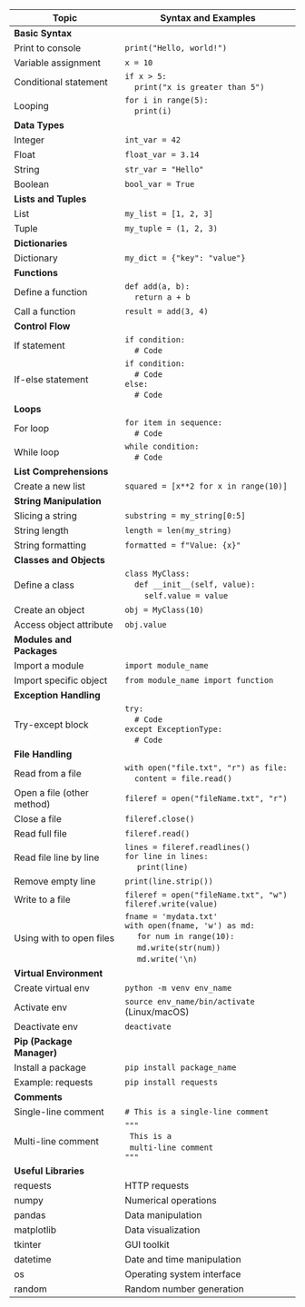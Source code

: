 | Topic                   | Syntax and Examples                             |
|-------------------------|------------------------------------------------|
| **Basic Syntax**        |                                                |
| Print to console        | `print("Hello, world!")`                        |
| Variable assignment     | `x = 10`                                       |
| Conditional statement  | `if x > 5:`<br>&nbsp;&nbsp;&nbsp;&nbsp;`print("x is greater than 5")` |
| Looping                 | `for i in range(5):`<br>&nbsp;&nbsp;&nbsp;&nbsp;`print(i)` |
| **Data Types**          |                                                |
| Integer                 | `int_var = 42`                                 |
| Float                   | `float_var = 3.14`                             |
| String                  | `str_var = "Hello"`                            |
| Boolean                 | `bool_var = True`                              |
| **Lists and Tuples**    |                                                |
| List                    | `my_list = [1, 2, 3]`                          |
| Tuple                   | `my_tuple = (1, 2, 3)`                         |
| **Dictionaries**        |                                                |
| Dictionary              | `my_dict = {"key": "value"}`                   |
| **Functions**           |                                                |
| Define a function       | `def add(a, b):`<br>&nbsp;&nbsp;&nbsp;&nbsp;`return a + b` |
| Call a function         | `result = add(3, 4)`                          |
| **Control Flow**        |                                                |
| If statement            | `if condition:`<br>&nbsp;&nbsp;&nbsp;&nbsp;`# Code` |
| If-else statement       | `if condition:`<br>&nbsp;&nbsp;&nbsp;&nbsp;`# Code`<br>`else:`<br>&nbsp;&nbsp;&nbsp;&nbsp;`# Code` |
| **Loops**               |                                                |
| For loop                | `for item in sequence:`<br>&nbsp;&nbsp;&nbsp;&nbsp;`# Code` |
| While loop              | `while condition:`<br>&nbsp;&nbsp;&nbsp;&nbsp;`# Code` |
| **List Comprehensions** |                                                |
| Create a new list       | `squared = [x**2 for x in range(10)]`          |
| **String Manipulation** |                                                |
| Slicing a string        | `substring = my_string[0:5]`                  |
| String length           | `length = len(my_string)`                     |
| String formatting       | `formatted = f"Value: {x}"`                   |
| **Classes and Objects** |                                                |
| Define a class          | `class MyClass:`<br>&nbsp;&nbsp;&nbsp;&nbsp;`def __init__(self, value):`<br>&nbsp;&nbsp;&nbsp;&nbsp;&nbsp;&nbsp;&nbsp;&nbsp;`self.value = value` |
| Create an object        | `obj = MyClass(10)`                           |
| Access object attribute | `obj.value`                                   |
| **Modules and Packages**|                                                |
| Import a module         | `import module_name`                          |
| Import specific object  | `from module_name import function`            |
| **Exception Handling**  |                                                |
| Try-except block        | `try:`<br>&nbsp;&nbsp;&nbsp;&nbsp;`# Code`<br>`except ExceptionType:`<br>&nbsp;&nbsp;&nbsp;&nbsp;`# Code` |
| **File Handling**       |                                                |
| Read from a file        | `with open("file.txt", "r") as file:`<br>&nbsp;&nbsp;&nbsp;&nbsp;`content = file.read()` |
| Open a file  (other method) | `fileref = open("fileName.txt", "r")`  |
| Close a file          | `fileref.close()`|
| Read full file           | `fileref.read()`  |
| Read file line by line   | `lines = fileref.readlines()` <br> `for line in lines: ` <br>&nbsp;&nbsp;&nbsp;&nbsp; `print(line)`|
| Remove empty line     | `print(line.strip())` |
| Write to a file       |  `fileref = open("fileName.txt", "w")` <br> `fileref.write(value)`  |
| Using with to open files |  `fname = 'mydata.txt'` <br> `with open(fname, 'w') as md:` <br>&nbsp;&nbsp;&nbsp;&nbsp; `for num in range(10):` <br>&nbsp;&nbsp;&nbsp;&nbsp; `md.write(str(num))` <br>&nbsp;&nbsp;&nbsp;&nbsp; `md.write('\n)`
| **Virtual Environment** |                                                |
| Create virtual env      | `python -m venv env_name`                     |
| Activate env            | `source env_name/bin/activate` (Linux/macOS)  |
| Deactivate env          | `deactivate`                                  |
| **Pip (Package Manager)**|                                               |
| Install a package       | `pip install package_name`                    |
| Example: requests       | `pip install requests`                        |
| **Comments**            |                                                |
| Single-line comment     | `# This is a single-line comment`             |
| Multi-line comment      | `"""`<br>&nbsp;&nbsp;`This is a`<br>&nbsp;&nbsp;`multi-line comment`<br>`"""` |
| **Useful Libraries**    |                                                |
| requests                | HTTP requests                                 |
| numpy                   | Numerical operations                          |
| pandas                  | Data manipulation                             |
| matplotlib              | Data visualization                           |
| tkinter                 | GUI toolkit                                  |
| datetime                | Date and time manipulation                   |
| os                      | Operating system interface                   |
| random                  | Random number generation                     |
